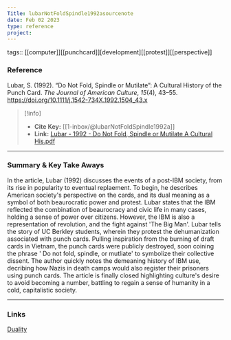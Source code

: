 ```yaml
---
Title: lubarNotFoldSpindle1992asourcenote
date: Feb 02 2023
type: reference
project:
---
```


tags:: [[computer]][[punchcard]][development][[protest]][[perspective]]


### Reference 

Lubar, S. (1992). “Do Not Fold, Spindle or Mutilate”: A Cultural History of the Punch Card. _The Journal of American Culture_, _15_(4), 43–55. https://doi.org/10.1111/j.1542-734X.1992.1504_43.x

> [!info]
> - **Cite Key:** [[1-inbox/@lubarNotFoldSpindle1992a]]
> - **Link:** [Lubar - 1992 - Do Not Fold, Spindle or Mutilate A Cultural His.pdf](file://C:\Users\regsg\Zotero\storage\32K6Y353\Lubar%20-%201992%20-%20Do%20Not%20Fold,%20Spindle%20or%20Mutilate%20A%20Cultural%20His.pdf)


---

### Summary & Key Take Aways

In the article, Lubar (1992) discusses the events of a post-IBM society, from its rise in popularity to eventual replaement. To begin, he describes American society's perspective on the cards, and its dual meaning as a symbol of both beaurocratic power and protest. Lubar states that the IBM reflected the combination of beaurocracy and civic life in many cases, holding a sense of power over citizens.
	However, the IBM is also a representation of revolution, and the fight against 'The Big Man'. Lubar tells the story of UC Berkley students, wherein they protest the dehumanization associated with punch cards. Pulling inspiration from the burning of draft cards in Vietnam, the punch cards were publicly destroyed, soon coining the phrase ' Do not fold, spindle, or mutliate' to symbolize their collective dissent. The author quickly notes the demeaning history of IBM use, decribing how Nazis in death camps would also register their prisoners using punch cards. The article is finally closed highlighting culture's desire to avoid becoming a number, battling to regain a sense of humanity in a cold, capitalistic society.

--- 

### Links

[Duality](Duality.md)

